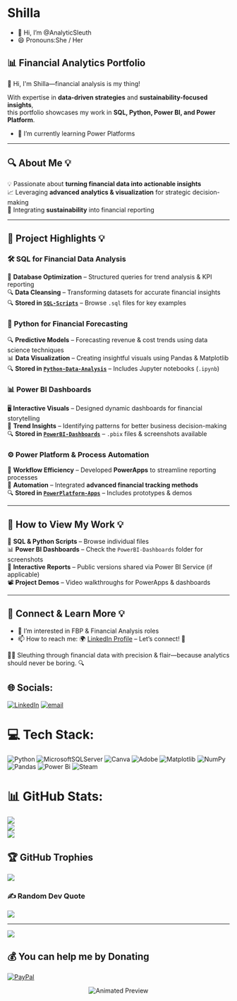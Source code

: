 # Shilla  
- 👋 Hi, I’m @AnalyticSleuth
- 😄 Pronouns:She / Her

## 📊 Financial Analytics Portfolio  
👋 Hi, I'm Shilla—financial analysis is my thing!  

With expertise in **data-driven strategies** and **sustainability-focused insights**,  
this portfolio showcases my work in **SQL, Python, Power BI, and Power Platform**.  
- 🌱 I’m currently learning Power Platforms


---

## 🔍 **About Me 💡**  
💡 Passionate about **turning financial data into actionable insights**  
📈 Leveraging **advanced analytics & visualization** for strategic decision-making  
🌱 Integrating **sustainability** into financial reporting  

---

## 📂 **Project Highlights 💡**  

### 🛠️ **SQL for Financial Data Analysis**  
📑 **Database Optimization** – Structured queries for trend analysis & KPI reporting  
🔍 **Data Cleansing** – Transforming datasets for accurate financial insights  
🔍 **Stored in [`SQL-Scripts`](#)** – Browse `.sql` files for key examples  

### 🐍 **Python for Financial Forecasting**  
🔍 **Predictive Models** – Forecasting revenue & cost trends using data science techniques  
📊 **Data Visualization** – Creating insightful visuals using Pandas & Matplotlib  
🔍 **Stored in [`Python-Data-Analysis`](#)** – Includes Jupyter notebooks (`.ipynb`)  

### 📊 **Power BI Dashboards**  
🖥️ **Interactive Visuals** – Designed dynamic dashboards for financial storytelling  
🔮 **Trend Insights** – Identifying patterns for better business decision-making  
🔍 **Stored in [`PowerBI-Dashboards`](#)** – `.pbix` files & screenshots available  

### ⚙️ **Power Platform & Process Automation**  
📜 **Workflow Efficiency** – Developed **PowerApps** to streamline reporting processes  
🔗 **Automation** – Integrated **advanced financial tracking methods**  
🔍 **Stored in [`PowerPlatform-Apps`](#)** – Includes prototypes & demos  

---

## 📌 **How to View My Work 💡**  
📝 **SQL & Python Scripts** – Browse individual files  
📊 **Power BI Dashboards** – Check the `PowerBI-Dashboards` folder for screenshots  
🚀 **Interactive Reports** – Public versions shared via Power BI Service (if applicable)  
📽️ **Project Demos** – Video walkthroughs for PowerApps & dashboards  

---

## 🔗 **Connect & Learn More 💡**  
- 👀 I’m interested in FBP & Financial Analysis roles
- 📫 How to reach me: 
🌍 [LinkedIn Profile](http://www.linkedin.com/in/shilla) – Let’s connect! 🚀  

🕵️‍♂️ Sleuthing through financial data with precision & flair—because analytics should never be boring. 🔍


## 🌐 Socials:
[![LinkedIn](https://img.shields.io/badge/LinkedIn-%230077B5.svg?logo=linkedin&logoColor=white)](https://linkedin.com/in/shilla) [![email](https://img.shields.io/badge/Email-D14836?logo=gmail&logoColor=white)](mailto:shilla_s@hotmail.com) 

# 💻 Tech Stack:
![Python](https://img.shields.io/badge/python-3670A0?style=plastic&logo=python&logoColor=ffdd54) ![MicrosoftSQLServer](https://img.shields.io/badge/Microsoft%20SQL%20Server-CC2927?style=plastic&logo=microsoft%20sql%20server&logoColor=white) ![Canva](https://img.shields.io/badge/Canva-%2300C4CC.svg?style=plastic&logo=Canva&logoColor=white) ![Adobe](https://img.shields.io/badge/adobe-%23FF0000.svg?style=plastic&logo=adobe&logoColor=white) ![Matplotlib](https://img.shields.io/badge/Matplotlib-%23ffffff.svg?style=plastic&logo=Matplotlib&logoColor=black) ![NumPy](https://img.shields.io/badge/numpy-%23013243.svg?style=plastic&logo=numpy&logoColor=white) ![Pandas](https://img.shields.io/badge/pandas-%23150458.svg?style=plastic&logo=pandas&logoColor=white) ![Power Bi](https://img.shields.io/badge/power_bi-F2C811?style=plastic&logo=powerbi&logoColor=black) ![Steam](https://img.shields.io/badge/steam-%23000000.svg?style=plastic&logo=steam&logoColor=white)
# 📊 GitHub Stats:
![](https://github-readme-stats.vercel.app/api?username=AnalyticSleuth&theme=ambient_gradient&hide_border=true&include_all_commits=false&count_private=false)<br/>
![](https://nirzak-streak-stats.vercel.app/?user=AnalyticSleuth&theme=ambient_gradient&hide_border=true)<br/>
![](https://github-readme-stats.vercel.app/api/top-langs/?username=AnalyticSleuth&theme=ambient_gradient&hide_border=true&include_all_commits=false&count_private=false&layout=compact)

## 🏆 GitHub Trophies
![](https://github-profile-trophy.vercel.app/?username=AnalyticSleuth&theme=radical&no-frame=true&no-bg=true&margin-w=4)

### ✍️ Random Dev Quote
![](https://quotes-github-readme.vercel.app/api?type=horizontal&theme=tokyonight)

---
[![](https://visitcount.itsvg.in/api?id=AnalyticSleuth&icon=5&color=11)](https://visitcount.itsvg.in)

  ## 💰 You can help me by Donating
  [![PayPal](https://img.shields.io/badge/PayPal-00457C?style=for-the-badge&logo=paypal&logoColor=white)](https://paypal.me/shilla_s@hotmail.com) 

<p align="center">
  <img src="https://github.com/AnalyticSleuth/test-file/blob/main/images/Animation%20-%201749133094098.gif" alt="Animated Preview">
</p>

  
<!-- Proudly created with GPRM ( https://gprm.itsvg.in ) -->
<!---
AnalyticSleuth/AnalyticSleuth is a ✨ special ✨ repository because its `README.md` (this file) appears on your GitHub profile.
You can click the Preview link to take a look at your changes.
--->

